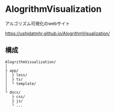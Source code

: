 # AlogrithmVisualization
アルゴリズム可視化のwebサイト

https://ushidatmhr.github.io/AlogrithmVisualization/

## 構成
```
AlogrithmVisualization/
│
├ app/
│  ├ less/
│  ├ ts/
│  └ template/
│
└ docs/
   ├ css/
   ├ js/
   └ ...
